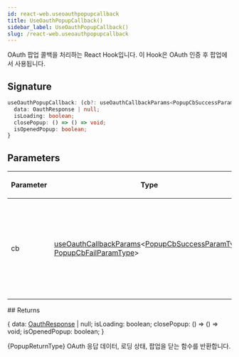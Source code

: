 ```yaml
---
id: react-web.useoauthpopupcallback
title: UseOauthPopupCallback()
sidebar_label: UseOauthPopupCallback()
slug: /react-web.useoauthpopupcallback
---
```






OAuth 팝업 콜백을 처리하는 React Hook입니다. 이 Hook은 OAuth 인증 후 팝업에서 사용됩니다.

## Signature

```typescript
useOauthPopupCallback: (cb?: useOauthCallbackParams<PopupCbSuccessParamType, PopupCbFailParamType>) => {
  data: OauthResponse | null;
  isLoading: boolean;
  closePopup: () => () => void;
  isOpenedPopup: boolean;
}
```

## Parameters

<table><thead><tr><th>

Parameter


</th><th>

Type


</th><th>

Description


</th></tr></thead>
<tbody><tr><td>

cb


</td><td>

[useOauthCallbackParams](./react-web.useoauthcallbackparams)&lt;[PopupCbSuccessParamType](./react-web.popupcbsuccessparamtype), [PopupCbFailParamType](./react-web.popupcbfailparamtype)&gt;


</td><td>

_(Optional)_ 콜백 함수 파라미터. `onSuccess`와 `onFail` 콜백 함수를 포함할 수 있습니다.


</td></tr>
</tbody></table>
## Returns

\{ data: [OauthResponse](./react-web.oauthresponse) \| null; isLoading: boolean; closePopup: () =&gt; () =&gt; void; isOpenedPopup: boolean; \}

\{PopupReturnType\} OAuth 응답 데이터, 로딩 상태, 팝업을 닫는 함수를 반환합니다.

